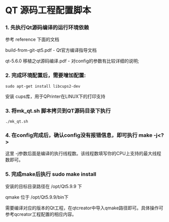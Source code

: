 # QT 源码工程配置脚本

### 1. 先执行Qt源码编译的运行环境依赖
参考 reference 下面的文档

build-from-git-qt5.pdf - Qt官方编译指导文档

qt-5.6.0 移植之qt源码编译.pdf - 对config的参数有比较详细的说明;

### 2. 完成环境配置后，需要增加配置:

```shell
sudo apt-get install libcups2-dev 
```

安装 cups库，用于QPrinter在LINUX下的打印支持

### 3. 将mk_qt.sh 脚本拷贝到QT源码目录下执行

```shell
./mk_qt.sh
```



### 4. 在config完成后，确认config没有报错信息，即可执行 make -j<?>

这里 -j参数后面是编译的执行线程数。该线程数填写你的CPU上支持的最大线程数即可。

### 5. 完成make后执行 sudo make install

安装的目标目录路径在 /opt/Qt5.9.9 下

qmake 位于 /opt/Qt5.9.9/bin下

需要编译对应的版本的Qt工程，在qtcreator中导入qmake路径即可。具体操作可参考qcreator工程配置的相应内容。


